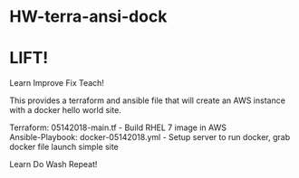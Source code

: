 # HW-terra-ansi-dock
# LIFT!
Learn Improve Fix Teach!

This provides a terraform and ansible file that will create an AWS instance with a docker hello world site.  


Terraform: 05142018-main.tf - Build RHEL 7 image in AWS  
Ansible-Playbook: docker-05142018.yml - Setup server to run docker, grab docker file launch simple site  

Learn Do Wash Repeat!
